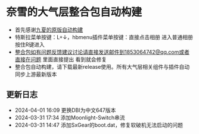 # 奈雪的大气层整合包自动构建
- 首先感谢[九夏的原版自动构建](https://github.com/JiuXia2025/SwitchScript)
- 特斯拉菜单按键：L+↓，hbmenu插件菜单按键：直接点击相册 进入普通相册按住R键进入
- 整合包如有问题反馈建议讨论请直接发送邮件到1853064742@qq.com或者直接在[问题](https://github.com/naixue233/naixue_nx_atm_Auto_Script/issues) 里面直接提出 看到就会修复
- 整合包自动构建，请下载最新release使用。所有大气层相关组件与插件自动同步上游最新版本
## 更新日志
- 2024-04-01 16:09 更换DBI为中文647版本
- 2024-03-31 17:34 添加Moonlight-Switch串流
- 2024-03-31 14:47 添加SxGear的boot.dat，修复软破机无法启动的问题
